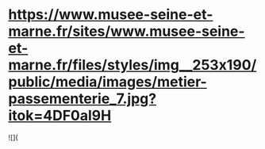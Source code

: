 # https://www.musee-seine-et-marne.fr/sites/www.musee-seine-et-marne.fr/files/styles/img__253x190/public/media/images/metier-passementerie_7.jpg?itok=4DF0al9H

![](
